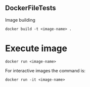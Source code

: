 ## DockerFileTests

Image building
```
docker build -t <image-name> .
```
# Execute image
```
docker run <image-name>
```
For interactive images the command is:
```
docker run -it <image-name>
```

